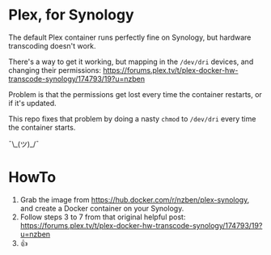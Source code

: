 # Plex, for Synology

The default Plex container runs perfectly fine on Synology, but hardware transcoding doesn't work.

There's a way to get it working, but mapping in the `/dev/dri` devices, and changing their permissions: https://forums.plex.tv/t/plex-docker-hw-transcode-synology/174793/19?u=nzben

Problem is that the permissions get lost every time the container restarts, or if it's updated.

This repo fixes that problem by doing a nasty `chmod` to `/dev/dri` every time the container starts.

¯\\\_(ツ)\_/¯

# HowTo

1. Grab the image from https://hub.docker.com/r/nzben/plex-synology, and create a Docker container on your Synology.
2. Follow steps 3 to 7 from that original helpful post: https://forums.plex.tv/t/plex-docker-hw-transcode-synology/174793/19?u=nzben
3. :thumbsup:
